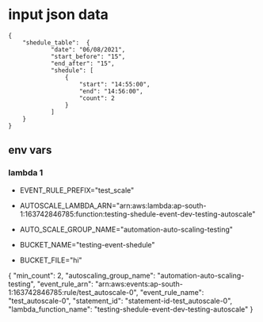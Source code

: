
# input json data

    {
        "shedule_table":  {
                "date": "06/08/2021",
                "start_before": "15",
                "end_after": "15",
                "shedule": [
                    {
                        "start": "14:55:00",
                        "end": "14:56:00",
                        "count": 2
                    }
                ]
        }
    }

## env vars

### lambda 1

- EVENT_RULE_PREFIX="test_scale"

- AUTOSCALE_LAMBDA_ARN="arn:aws:lambda:ap-south-1:163742846785:function:testing-shedule-event-dev-testing-autoscale"

- AUTO_SCALE_GROUP_NAME="automation-auto-scaling-testing"

- BUCKET_NAME="testing-event-shedule"

- BUCKET_FILE="hi"



{
    "min_count": 2,
    "autoscaling_group_name": "automation-auto-scaling-testing",
    "event_rule_arn": "arn:aws:events:ap-south-1:163742846785:rule/test_autoscale-0",
    "event_rule_name": "test_autoscale-0",
    "statement_id": "statement-id-test_autoscale-0",
    "lambda_function_name": "testing-shedule-event-dev-testing-autoscale"
}